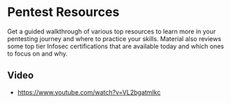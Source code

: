 # Pentest Resources

Get a guided walkthrough of various top resources to learn more in your pentesting journey and where to practice your skills. Material also reviews some top tier Infosec certifications that are available today and which ones to focus on and why.

## Video
 
* https://www.youtube.com/watch?v=VL2bgatmIkc
